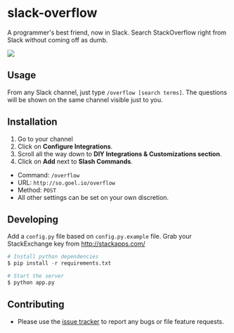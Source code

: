 # slack-overflow

A programmer's best friend, now in Slack. Search StackOverflow right from Slack without coming off as dumb.

![](http://i.imgur.com/c9HuKw8.gif)

## Usage

From any Slack channel, just type `/overflow [search terms]`. The questions will be shown on the same channel visible just to you.

## Installation

1. Go to your channel
2. Click on **Configure Integrations**.
3. Scroll all the way down to **DIY Integrations & Customizations section**.
4. Click on **Add** next to **Slash Commands**.
  - Command: `/overflow`
  - URL: `http://so.goel.io/overflow`
  - Method: `POST`
  - All other settings can be set on your own discretion.

## Developing

Add a `config.py` file based on `config.py.example` file. Grab your StackExchange key from http://stackapps.com/

```python
# Install python dependencies
$ pip install -r requirements.txt

# Start the server
$ python app.py
```

## Contributing

- Please use the [issue tracker](https://github.com/karan/slack-overflow/issues) to report any bugs or file feature requests.
